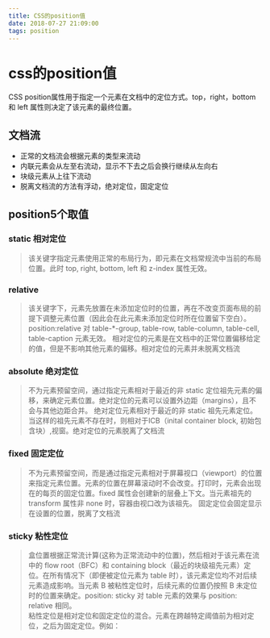 ```yaml
---
title: CSS的position值
date: 2018-07-27 21:09:00
tags: position
---
```


# css的position值

CSS position属性用于指定一个元素在文档中的定位方式。top，right，bottom 和 left 属性则决定了该元素的最终位置。

## 文档流
- 正常的文档流会根据元素的类型来流动
- 内联元素会从左至右流动，显示不下去之后会换行继续从左向右
- 块级元素从上往下流动
- 脱离文档流的方法有浮动，绝对定位，固定定位

## position5个取值

### static  相对定位
> 该关键字指定元素使用正常的布局行为，即元素在文档常规流中当前的布局位置。此时 top, right, bottom, left 和 z-index 属性无效。


### relative
> 该关键字下，元素先放置在未添加定位时的位置，再在不改变页面布局的前提下调整元素位置（因此会在此元素未添加定位时所在位置留下空白）。position:relative 对 table-*-group, table-row, table-column, table-cell, table-caption 元素无效。
> 相对定位的元素是在文档中的正常位置偏移给定的值，但是不影响其他元素的偏移。相对定位的元素并未脱离文档流


### absolute  绝对定位
> 不为元素预留空间，通过指定元素相对于最近的非 static 定位祖先元素的偏移，来确定元素位置。绝对定位的元素可以设置外边距（margins），且不会与其他边距合并。
> 绝对定位元素相对于最近的非 static 祖先元素定位。当这样的祖先元素不存在时，则相对于ICB（inital container block, 初始包含块）,视窗。绝对定位的元素脱离了文档流


### fixed 固定定位
> 不为元素预留空间，而是通过指定元素相对于屏幕视口（viewport）的位置来指定元素位置。元素的位置在屏幕滚动时不会改变。打印时，元素会出现在的每页的固定位置。fixed 属性会创建新的层叠上下文。当元素祖先的 transform  属性非 none 时，容器由视口改为该祖先。
> 固定定位会固定显示在设置的位置，脱离了文档流


### sticky 粘性定位
> 盒位置根据正常流计算(这称为正常流动中的位置)，然后相对于该元素在流中的 flow root（BFC）和 containing block（最近的块级祖先元素）定位。在所有情况下（即便被定位元素为 table 时），该元素定位均不对后续元素造成影响。当元素 B 被粘性定位时，后续元素的位置仍按照 B 未定位时的位置来确定。position: sticky 对 table 元素的效果与 position: relative 相同。  
> 粘性定位是相对定位和固定定位的混合。元素在跨越特定阈值前为相对定位，之后为固定定位。例如：